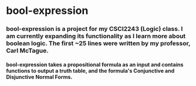 # bool-expression
### bool-expression is a project for my CSCI2243 (Logic) class. I am currently expanding its functionality as I learn more about boolean logic. The first ~25 lines were written by my professor, Carl McTague.
#### bool-expression takes a propositional formula as an input and contains functions to output a truth table, and the formula's Conjunctive and Disjunctive Normal Forms. 

